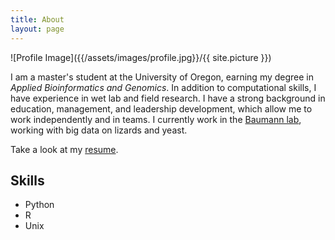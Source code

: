 ```yaml
---
title: About
layout: page
---
```

![Profile Image]({{/assets/images/profile.jpg}}/{{ site.picture }})

<p>I am a master's student at the University of Oregon, earning my degree in <i>Applied Bioinformatics and Genomics</i>. In addition to computational skills, I have experience in wet lab and field research. I have a strong background in education, management, and leadership development, which allow me to work independently and in teams. I currently work in the <a href="http://baumannlab.org/">Baumann lab</a>, working with big data on lizards and yeast.</p>

<p>Take a look at my <a href="/files/ho_resume.pdf" target="_blank">resume</a>.

<h2>Skills</h2>

<ul class="skill-list">
	<li>Python</li>
	<li>R</li>
	<li>Unix</li>
</ul>

